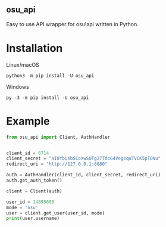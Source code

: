 osu_api
-------

Easy to use API wrapper for osu!api written in Python.

# Installation
Linux/macOS
```commandline
python3 -m pip install -U osu_api
```
Windows
```commandline
py -3 -m pip install -U osu_api
```

# Example
```Python
from osu_api import Client, AuthHandler


client_id = 6714
client_secret = "aI0YbUXbSCoXwSUTg27TdcG4VegzquTVCK5pTONu"
redirect_uri = "http://127.0.0.1:8080"

auth = AuthHandler(client_id, client_secret, redirect_uri)
auth.get_auth_token()

client = Client(auth)

user_id = 14895608
mode = 'osu'
user = client.get_user(user_id, mode)
print(user.username)
```
